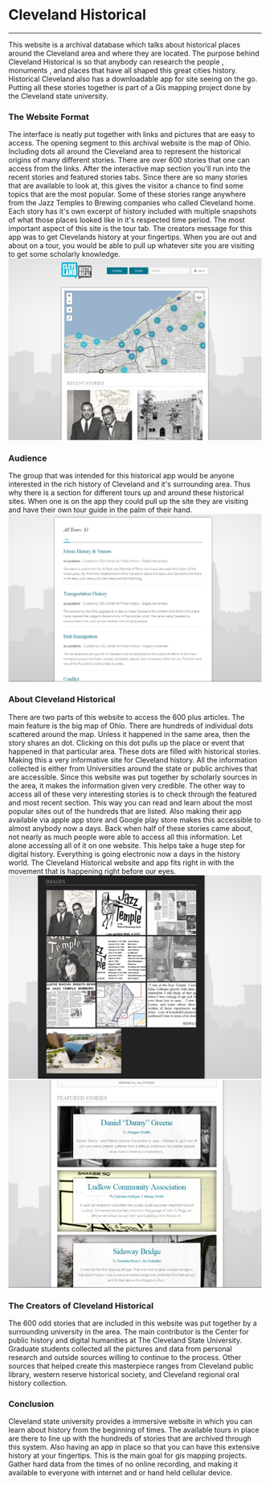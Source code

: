 # Cleveland Historical
***
This website is a archival database which talks about historical places around the Cleveland area  and  where  they are located. The  purpose behind Cleveland  Historical  is  so that anybody can research the people ,  monuments  ,  and  places that have  all shaped this  great cities history.  Historical  Cleveland  also  has  a downloadable app  for site  seeing  on  the go. Putting  all these stories together is  part  of a Gis mapping project done by the Cleveland  state university. 

### The  Website Format
The interface  is neatly put together with links and pictures that are  easy to access.  The opening segment  to this  archival website is  the map of Ohio. Including dots all around the Cleveland  area  to represent  the historical  origins  of many  different stories.  There  are  over 600 stories  that one can  access  from the links. After the  interactive  map section you'll  run into  the  recent  stories  and  featured  stories tabs.  Since  there  are  so many  stories  that  are  available  to  look  at,  this gives the  visitor a chance to find some topics  that are  the most popular.  Some of these stories range anywhere from  the Jazz Temples to Brewing  companies  who called  Cleveland home.  Each story has it's own excerpt  of history included  with  multiple  snapshots  of what those places looked like in it's  respected time period. The  most important aspect of this site is  the tour tab. The creators message for this app  was to get Clevelands history  at your fingertips. When you are out and  about on  a tour, you would be able to pull up  whatever site you are visiting  to get some scholarly knowledge.
![Opening Map](images/BryceB2.PNG "CLE Historical")

### Audience
The  group that  was intended for this historical  app would  be anyone interested  in the rich history of Cleveland  and  it's surrounding area. Thus why there is a section for  different  tours  up and  around these historical  sites. When  one  is on the app they  could  pull  up the  site  they  are visiting and have their own tour guide in the palm of  their  hand.
![Tours](images/BryceB4.PNG "CLE Historical")

### About Cleveland Historical 
There are  two parts of this website to  access  the  600  plus  articles. The  main  feature  is  the  big  map of  Ohio.  There are hundreds of individual dots scattered around the map. Unless it  happened in the same  area, then the  story  shares an  dot.  Clicking  on this  dot  pulls up the place  or  event that happened in  that particular  area. These  dots  are  filled  with  historical stories.  Making this a  very informative site for  Cleveland history. All the information  collected is either from  Universities around  the state or public  archives that  are  accessible. Since this  website  was put together by scholarly sources in the  area,  it makes the  information  given  very credible. The other way to access all of these very interesting  stories is to check through the  featured and most recent section. This way you can read and learn about the most popular sites out of the hundreds that are listed. Also  making their  app  available  via apple app  store  and  Google  play store  makes this  accessible to almost anybody now a days. Back  when  half  of  these  stories came  about,  not nearly as  much people  were able to access all this information.  Let alone  accessing  all of it on one website. This helps  take a huge step  for digital history. Everything  is going electronic   now a days in the history world. The Cleveland  Historical  website and app fits right in with the movement that is happening right before our eyes. 
![Pictures](images/Brooks1.PNG "CLE Historical")
![Featured stories](images/BryceB1.PNG "CLE Historical")

### The Creators of Cleveland Historical 
The 600 odd stories that are included in this website was put together by a surrounding university in the area. The main contributor is the Center for public history and digital humanities  at The Cleveland State University. Graduate students collected all the pictures and  data from personal research and outside sources willing to continue to the process.  Other sources that helped create this masterpiece ranges from Cleveland public library, western reserve historical society,  and  Cleveland regional  oral history collection. 

### Conclusion
Cleveland state university provides a immersive website in  which  you  can  learn about history from the beginning  of times.  The available tours in place are there to line  up with the hundreds of stories that are archived through this  system.  Also having an app in place so that you can have this extensive history at  your fingertips.  This is the main goal for gis mapping  projects. Gather hard data from the times of no online recording, and making it  available  to  everyone with  internet and  or hand held cellular device.
